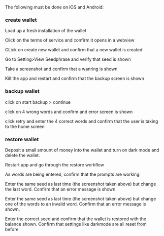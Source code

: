 The following must be done on iOS and Android:

### create wallet
Load up a fresh installation of the wallet

Click on the terms of service and confirm it opens in a webview

CLick on create new wallet and confirm that a new wallet is created

Go to Setting>View Seedphrase and verify that seed is shown

Take a screenshot and confirm that a wanring is shown

Kill the app and restart and confirm that the backup screen is shown

### backup wallet
click on start backup > continue

click on 4 wrong words and confirm and error screen is shown

click retry and enter the 4 correct words and confirm that the user is taking to the home screen

### restore wallet
Deposit a small amount of money into the wallet and turn on dark mode and delete the wallet. 

Restart app and go through the restore workflow

As words are being entered, confirm that the prompts are working

Enter the same seed as last time (the screenshot taken above) but change the last word. Confirm that an error message is shown.

Enter the same seed as last time (the screenshot taken above) but change one of the words to an invalid word. Confirm that an error message is shown.

Enter the correct seed and confirm that the wallet is restored with the balance shown. Confirm that settings like darkmode are all reset from before
